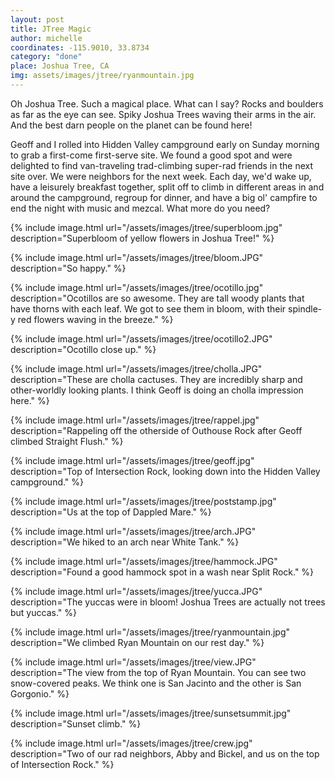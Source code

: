```yaml
---
layout: post
title: JTree Magic
author: michelle
coordinates: -115.9010, 33.8734
category: "done"
place: Joshua Tree, CA
img: assets/images/jtree/ryanmountain.jpg
---
```


Oh Joshua Tree. Such a magical place. What can I say? Rocks and boulders as far as the eye can see. Spiky Joshua Trees waving their arms in the air. And the best darn people on the planet can be found here!

Geoff and I rolled into Hidden Valley campground early on Sunday morning to grab a first-come first-serve site. We found a good spot and were delighted to find van-traveling trad-climbing super-rad friends in the next site over. We were neighbors for the next week. Each day, we'd wake up, have a leisurely breakfast together, split off to climb in different areas in and around the campground, regroup for dinner, and have a big ol' campfire to end the night with music and mezcal. What more do you need?

{% include image.html url="/assets/images/jtree/superbloom.jpg" description="Superbloom of yellow flowers in Joshua Tree!" %}

{% include image.html url="/assets/images/jtree/bloom.JPG" description="So happy." %}

{% include image.html url="/assets/images/jtree/ocotillo.jpg" description="Ocotillos are so awesome. They are tall woody plants that have thorns with each leaf. We got to see them in bloom, with their spindle-y red flowers waving in the breeze." %}

{% include image.html url="/assets/images/jtree/ocotillo2.JPG" description="Ocotillo close up." %}

{% include image.html url="/assets/images/jtree/cholla.JPG" description="These are cholla cactuses. They are incredibly sharp and other-worldly looking plants. I think Geoff is doing an cholla impression here." %}

{% include image.html url="/assets/images/jtree/rappel.jpg" description="Rappeling off the otherside of Outhouse Rock after Geoff climbed Straight Flush." %}

{% include image.html url="/assets/images/jtree/geoff.jpg" description="Top of Intersection Rock, looking down into the Hidden Valley campground." %}

{% include image.html url="/assets/images/jtree/poststamp.jpg" description="Us at the top of Dappled Mare." %}

{% include image.html url="/assets/images/jtree/arch.JPG" description="We hiked to an arch near White Tank." %}

{% include image.html url="/assets/images/jtree/hammock.JPG" description="Found a good hammock spot in a wash near Split Rock." %}

{% include image.html url="/assets/images/jtree/yucca.JPG" description="The yuccas were in bloom! Joshua Trees are actually not trees but yuccas." %}

{% include image.html url="/assets/images/jtree/ryanmountain.jpg" description="We climbed Ryan Mountain on our rest day." %}

{% include image.html url="/assets/images/jtree/view.JPG" description="The view from the top of Ryan Mountain. You can see two snow-covered peaks. We think one is San Jacinto and the other is San Gorgonio." %}

{% include image.html url="/assets/images/jtree/sunsetsummit.jpg" description="Sunset climb." %}

{% include image.html url="/assets/images/jtree/crew.jpg" description="Two of our rad neighbors, Abby and Bickel, and us on the top of Intersection Rock." %}